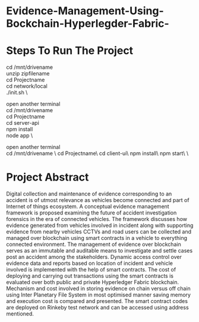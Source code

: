 # Evidence-Management-Using-Bockchain-Hyperlegder-Fabric-


# Steps To Run The Project

cd /mnt/drivename \
unzip zipfilename \
cd Projectname \
cd network/local \
./init.sh \

open another terminal \
cd /mnt/drivename \
cd Projectname \
cd server-api \
npm install \
node app \

open another terminal \
cd /mnt/drivename \ 
cd Projectname\ 
cd client-ui\ 
npm install\ 
npm start\ 
\
# Project Abstract
Digital collection and maintenance of evidence corresponding to an accident is of utmost relevance as vehicles become connected and part of Internet of things ecosystem. A conceptual evidence management framework is proposed examining the future of accident investigation forensics in the era of connected vehicles. The framework discusses how evidence generated from vehicles involved in incident along with supporting evidence from nearby vehicles CCTVs and road users can be collected and managed over blockchain using smart contracts in a vehicle to everything connected environment. The management of evidence over blockchain serves as an immutable and auditable means to investigate and settle cases post an accident among the stakeholders. Dynamic access control over evidence data and reports based on location of incident and vehicle involved is implemented with the help of smart contracts. The cost of deploying and carrying out transactions using the smart contracts is evaluated over both public and private Hyperledger Fabric blockchain. Mechanism and cost involved in storing evidence on chain versus off chain using Inter Planetary File System in most optimised manner saving memory and execution cost is compared and presented. The smart contract codes are deployed on Rinkeby test network and can be accessed using address mentioned.
